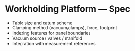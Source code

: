 # Workholding Platform — Spec

- Table size and datum scheme
- Clamping method (vacuum/clamps), force, footprint
- Indexing features for panel boundaries
- Vacuum source / valves / manifold
- Integration with measurement references
